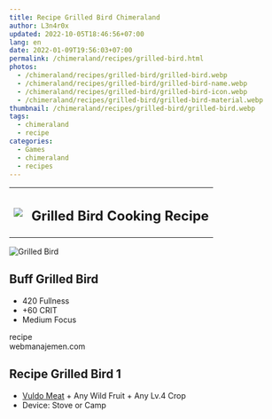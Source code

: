 ```yaml
---
title: Recipe Grilled Bird Chimeraland
author: L3n4r0x
updated: 2022-10-05T18:46:56+07:00
lang: en
date: 2022-01-09T19:56:03+07:00
permalink: /chimeraland/recipes/grilled-bird.html
photos:
  - /chimeraland/recipes/grilled-bird/grilled-bird.webp
  - /chimeraland/recipes/grilled-bird/grilled-bird-name.webp
  - /chimeraland/recipes/grilled-bird/grilled-bird-icon.webp
  - /chimeraland/recipes/grilled-bird/grilled-bird-material.webp
thumbnail: /chimeraland/recipes/grilled-bird/grilled-bird.webp
tags:
  - chimeraland
  - recipe
categories:
  - Games
  - chimeraland
  - recipes
---
```


<link
  rel="stylesheet"
  href="https://rawcdn.githack.com/dimaslanjaka/Web-Manajemen/870a349/css/bootstrap-5-3-0-alpha3-wrapper.css"
/>
<section id="bootstrap-wrapper">
  <div class="row mb-2">
    <div class="col-md-12 mb-2">
      <table class="table" id="post-info">
        <tbody>
          <tr>
            <td>
              <img
                class="d-inline-block me-2"
                src="/chimeraland/recipes/grilled-bird/grilled-bird-icon.webp"
                width="auto"
                height="auto"
              />
            </td>
            <td><h1 class="fs-5">Grilled Bird Cooking Recipe</h1></td>
          </tr>
        </tbody>
      </table>
    </div>
  </div>
  <div class="card mb-2 bg-dark text-light">
    <div class="row g-0">
      <div class="col-sm-4 position-relative mb-2">
        <img
          src="/chimeraland/recipes/grilled-bird/grilled-bird-material.webp"
          class="card-img fit-cover w-100 h-100"
          alt="Grilled Bird"
          data-fancybox="true"
        />
      </div>
      <div class="col-sm-8 mb-2">
        <div class="card-body">
          <h2 class="card-title fs-5">Buff Grilled Bird</h2>
          <div class="card-text">
            <ul>
              <li>420 Fullness</li>
              <li>+60 CRIT</li>
              <li>Medium Focus</li>
            </ul>
          </div>
          <span class="badge rounded-pill">recipe</span>
        </div>
        <div class="card-footer text-end text-muted">webmanajemen.com</div>
      </div>
    </div>
  </div>
  <div class="row mb-2">
    <div class="col-12 col-lg-6 recipe-item mb-2">
      <div class="card bg-dark text-light">
        <div class="card-body">
          <h2 class="card-title fs-5">Recipe Grilled Bird 1</h2>
          <div class="card-text">
            <ul>
              <li>
                <a
                  class="text-decoration-none text-primary"
                  href="/chimeraland/materials/vuldo-meat.html"
                  >Vuldo Meat</a
                ><span> + </span>Any Wild Fruit<span> + </span>Any Lv.4 Crop
              </li>
              <li>Device: Stove or Camp</li>
            </ul>
          </div>
        </div>
      </div>
    </div>
  </div>
</section>